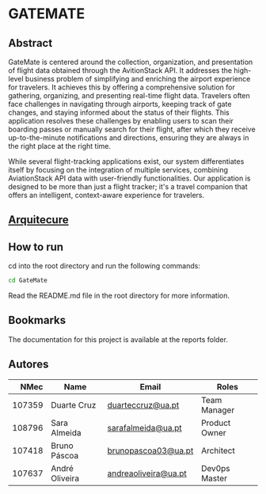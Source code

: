 # GATEMATE

## Abstract
  GateMate is centered around the collection, organization, and presentation of flight
data obtained through the AvitionStack API. It addresses the high-level business problem
of simplifying and enriching the airport experience for travelers. It achieves this by offering a
comprehensive solution for gathering, organizing, and presenting real-time flight data.
Travelers often face challenges in navigating through airports, keeping track of gate
changes, and staying informed about the status of their flights. This application resolves
these challenges by enabling users to scan their boarding passes or manually search for
their flight, after which they receive up-to-the-minute notifications and directions, ensuring
they are always in the right place at the right time.

  While several flight-tracking applications exist, our system differentiates itself by
focusing on the integration of multiple services, combining AviationStack API data with
user-friendly functionalities. Our application is designed to be more than just a flight
tracker; it's a travel companion that offers an intelligent, context-aware experience for
travelers.

## [Arquitecure](./GateMate/docs/arquitecture.md)

## How to run

cd into the root directory and run the following commands:

```bash
cd GateMate
```
Read the README.md file in the root directory for more information.

## Bookmarks
The documentation for this project is available at the reports folder.

## Autores

| NMec | Name | Email | Roles |
|--:|---|---|---|
| 107359| Duarte Cruz | duarteccruz@ua.pt | Team Manager |
| 108796| Sara Almeida | sarafalmeida@ua.pt| Product Owner |
| 107418| Bruno Páscoa | brunopascoa03@ua.pt | Architect |
| 107637| André Oliveira| andreaoliveira@ua.pt| Dev0ps Master |
